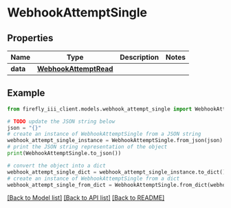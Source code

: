# WebhookAttemptSingle


## Properties

Name | Type | Description | Notes
------------ | ------------- | ------------- | -------------
**data** | [**WebhookAttemptRead**](WebhookAttemptRead.md) |  | 

## Example

```python
from firefly_iii_client.models.webhook_attempt_single import WebhookAttemptSingle

# TODO update the JSON string below
json = "{}"
# create an instance of WebhookAttemptSingle from a JSON string
webhook_attempt_single_instance = WebhookAttemptSingle.from_json(json)
# print the JSON string representation of the object
print(WebhookAttemptSingle.to_json())

# convert the object into a dict
webhook_attempt_single_dict = webhook_attempt_single_instance.to_dict()
# create an instance of WebhookAttemptSingle from a dict
webhook_attempt_single_from_dict = WebhookAttemptSingle.from_dict(webhook_attempt_single_dict)
```
[[Back to Model list]](../README.md#documentation-for-models) [[Back to API list]](../README.md#documentation-for-api-endpoints) [[Back to README]](../README.md)


